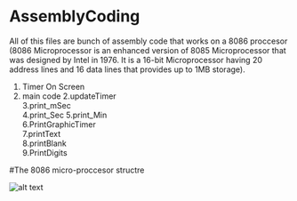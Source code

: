 # AssemblyCoding

All of this files are bunch of assembly code that works on a 8086 proccesor  
(8086 Microprocessor is an enhanced version of 
8085 Microprocessor that was designed by Intel in 1976.
It is a 16-bit Microprocessor having 20 address lines and 16 
data lines that provides up to 1MB storage).


1. Timer On Screen
  1. main	code
  2.updateTimer		
  3.print_mSec		
  4.print_Sec
  5.print_Min			
  6.PrintGraphicTimer	
  7.printText	
  8.printBlank	
  9.PrintDigits



#The 8086 micro-proccesor structre


![alt text](https://electronicsdesk.com/wp-content/uploads/2019/03/block-diagram-of-8086-microprocessor-1.jpg)
